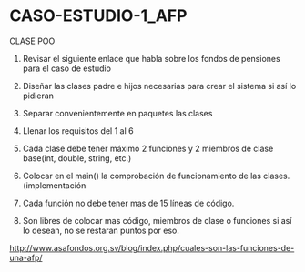 # CASO-ESTUDIO-1_AFP
CLASE POO

1. Revisar el siguiente enlace que habla sobre los fondos de pensiones para el caso de estudio

2. Diseñar las clases padre e hijos necesarias para crear el sistema si así lo pidieran

3. Separar convenientemente en paquetes las clases

4. Llenar los requisitos del 1 al 6

5. Cada clase debe tener máximo 2 funciones y 2 miembros de clase base(int, double, string, etc.)

6. Colocar en el main() la comprobación de funcionamiento de las clases. (implementación

7. Cada función no debe tener mas de 15 líneas de código.

8. Son libres de colocar mas código, miembros de clase o funciones si así lo desean, no se restaran puntos por eso.

http://www.asafondos.org.sv/blog/index.php/cuales-son-las-funciones-de-una-afp/
